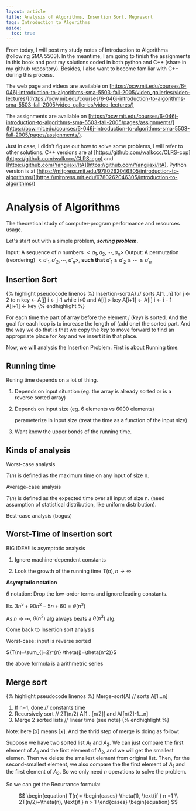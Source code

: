 ```yaml
---
layout: article
title: Analysis of Algorithms, Insertion Sort, Megresort
tags: Introduction_to_Algorithms
aside:
  toc: true
---
```


From today, I will post my study notes of Introduction to Algorithms (following SMA 5503). In the meantime, I am going to finish the assignments in this book and post my solutions coded in both python and C++ (share in my github repository). Besides, I also want to become familiar with C++ during this process.

The web page and videos are available on [https://ocw.mit.edu/courses/6-046j-introduction-to-algorithms-sma-5503-fall-2005/video_galleries/video-lectures/](https://ocw.mit.edu/courses/6-046j-introduction-to-algorithms-sma-5503-fall-2005/video_galleries/video-lectures/)

The assignments are available on [https://ocw.mit.edu/courses/6-046j-introduction-to-algorithms-sma-5503-fall-2005/pages/assignments/](https://ocw.mit.edu/courses/6-046j-introduction-to-algorithms-sma-5503-fall-2005/pages/assignments/).

Just in case, I didn't figure out how to solve some problems, I will refer to other solutions. C++ versions are at [https://github.com/walkccc/CLRS-cpp](https://github.com/walkccc/CLRS-cpp) and [https://github.com/Yangjiaxi/ItA](https://github.com/Yangjiaxi/ItA). Python version is at [https://mitpress.mit.edu/9780262046305/introduction-to-algorithms/](https://mitpress.mit.edu/9780262046305/introduction-to-algorithms/)

# Analysis of Algorithms

The theoretical study of computer-program performance and resources usage. 

Let's start out with a simple problem, <i><b>sorting problem</b></i>.

Input: A sequence of ${n}$ numbers ${<a_1,a_2,\cdots,a_n>}$
Output: A permutation (reordering) ${<a'_1,a'_2,\cdots,a'_n>}$, <b>such that</b> ${a'_1 \leq a'_2 \leq \cdots \leq a'_n}$

## Insertion Sort

{% highlight pseudocode linenos %}
Insertion-sort(A) // sorts A[1...n]
    for j <- 2 to n
        key <- A[j]
        i <- j-1
        while i>0 and A[i] > key
            A[i+1] <- A[i]
            i <- i - 1  
        A[i+1] <- key
{% endhighlight %}


For each time the part of array before the element ${j}$ (<i>key</i>) is sorted. And the goal for each loop is to increase the length of (add one) the sorted part. And the way we do that is that we copy the ${key}$ to move forward to find an appropriate place for ${key}$ and we insert it in that place.

Now, we will analysis the Insertion Problem. First is about Running time.

## Running time

Runing time depends on a lot of thing.

1. Depends on input situation (eg. the array is already sorted or is a reverse sorted array)

2. Depends on input size (eg. 6 elements vs 6000 elements)

    perameterize in input size (treat the time as a function of the input size)

3. Want know the upper bonds of the running time.

## Kinds of analysis

Worst-case analysis

${T(n)}$ is defined as the maximum time on any input of size n.

Average-case analysis

${T(n)}$ is defined as the expected time over all input of size n. (need assumption of statistical distribution, like uniform distribution).

Best-case analysis (bogus)

## Worst-Time of Insertion sort

BIG IDEA!! is asymptotic analysis

1. Ignore machine-dependent constants

2. Look the growth of the running time ${T(n), n \rightarrow \infty }$
   
<b>Asymptotic notation</b>

${\theta}$ notation: Drop the low-order terms and ignore leading constants.

Ex. ${3n^3 + 90n^2 -5n + 60 = \theta(n^3)}$

As ${n\rightarrow \infty}$, ${\theta(n^2)}$ alg always beats a ${\theta(n^3)}$ alg.

Come back to Insertion sort analysis

Worst-case: input is reverse sorted

${T(n)=\sum_{j=2}^{n} \theta(j)=\theta(n^2)}$

the above formula is a arithmetric series

## Merge sort

{% highlight pseudocode linenos %}
Merge-sort(A) // sorts A[1...n]
1. If n=1, done // constants time
2. Recursively sort // 2T(n/2)
    A[1...[n/2]] and A[[n/2]-1...n]
3. Merge 2 sorted lists // linear time (see note)
{% endhighlight %}

Note: here [x] means ${\lceil x \rceil}$. And the thrid step of merge is doing as follow:

Suppose we have two sorted list ${A_1}$ and ${A_2}$. We can just compare the first element of ${A_1}$ and the first element of ${A_2}$, and we will get the smallest elemen. Then we delete the smallest element from original list. Then, for the second-smallest element, we also compare the the first element of ${A_1}$ and the first element of ${A_2}$. So we only need ${n}$ operations to solve the problem. 

So we can get the Recurrance formula:

<center>$$
\begin{equation}
T(n)=
\begin{cases}
\theta(1), \text{if } n =1  \\
2T(n/2)+\theta(n), \text{if } n > 1
\end{cases}
\begin{equation}
$$</center>



















